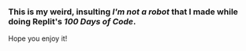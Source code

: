 ### This is my weird, insulting _I'm not a robot_ that I made while doing Replit's _100 Days of Code_.

Hope you enjoy it!
